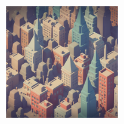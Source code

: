 <div style="text-align: center;">
  <img src="./assets/profile-img.png" alt="profile-img" height="300"/>
</div>
